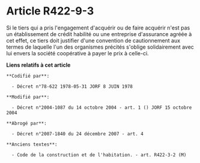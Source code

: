 # Article R422-9-3

Si le tiers qui a pris l'engagement d'acquérir ou de faire acquérir n'est pas un établissement de crédit habilité ou une
entreprise d'assurance agréée à cet effet, ce tiers doit justifier d'une convention de cautionnement aux termes de laquelle
l'un des organismes précités s'oblige solidairement avec lui envers la société coopérative à payer le prix à celle-ci.

**Liens relatifs à cet article**

	**Codifié par**:

	  - Décret n°78-622 1978-05-31 JORF 8 JUIN 1978

	**Modifié par**:

	  - Décret n°2004-1087 du 14 octobre 2004 - art. 1 () JORF 15 octobre 2004

	**Abrogé par**:

	  - Décret n°2007-1840 du 24 décembre 2007 - art. 4

	**Anciens textes**:

	  - Code de la construction et de l'habitation. - art. R422-3-2 (M)
